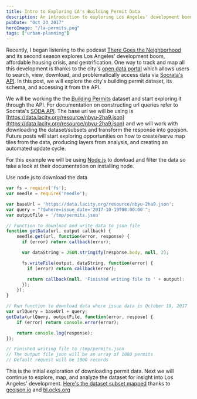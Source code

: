 ```yaml
---
title: Intro to Exploring LA's Building Permit Data
description: An introduction to exploring Los Angeles' development boom and housing crisis with building permit data.
pubDate: "Oct 23 2017"
heroImage: "/la-permits.png"
tags: ["urban-planning"]
---
```


Recently, I began listening to the podcast [There Goes the Neighborhood](https://www.kcrw.com/news-culture/shows/there-goes-the-neighborhood) and its second season explores Los Angeles' development boom, affordable housing crisis, and gentrification. One way to track and map all this development is thanks to the city's [open data portal](https://data.lacity.org/) which allows users to search, view, download, and problematically access data via [Socrata's API](https://dev.socrata.com/). In this post, we will explore the city's building permit dataset, its schema, and accessing it from the API.

We will be working the the [Building Permits](https://data.lacity.org/A-Prosperous-City/Building-Permits/nbyu-2ha9) dataset and start exploring it through the API. For documentation on constructing url queries refer to Socrata's [SODA API](https://dev.socrata.com/docs/endpoints.html). The base url we will be using is [https://data.lacity.org/resource/nbyu-2ha9.json](https://data.lacity.org/resource/nbyu-2ha9.json) and we will work with downloading the dataset/subsets and transform the response into geojson. Future posts will start exploring opportunities on how to create/serve map tiles from the data, producing layers from analysis, and creating an automated update cycle.

For this example we will be using [Node.js](https://nodejs.org/en/) to dowload and filter the data so take a look at their documentation on installing node.

Use node.js to download the data

```js
var fs = require('fs');
var needle = require('needle');

var baseUrl = 'https://data.lacity.org/resource/nbyu-2ha9.json';
var query = "?$where=issue_date='2017-10-19T00:00:00'";
var outputFile = '/tmp/permits.json'

// Function to download and write data to json file
function getData(url, output callback) {
	needle.get(url, function(error, response) {
	  if (error) return callback(error);

	  var dataString = JSON.stringify(response.body, null, 2);

	  fs.writeFile(output, dataString, function(error) {
		if (error) return callback(error);

		return callback(null, 'Finished writing file to ' + output);
	  });
	});
}

// Run function to download data where issue data is October 19, 2017
var urlQuery = baseUrl + query;
getData(urlQuery, outputFile, function(error, respose) {
	if (error) return console.error(error);

	return console.log(response);
});

// Finished writing file to /tmp/permits.json
// The output file json will be an array of 1000 permits
// Default request will be 1000 records
```

This is the initial exploration of downloading permit data. Next we will continue to explore, map, and analyze the dataset for insight into Los Angeles' development. [Here's the dataset subset mapped](http://bl.ocks.org/anonymous/raw/a42fe3cf28cebf2976d4349732d8192c/) thanks to [geojson.io](http://geojson.io) and [bl.ocks.org](http://bl.ocks.org)
